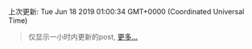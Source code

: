 
  
 上次更新: Tue Jun 18 2019 01:00:34 GMT+0000 (Coordinated Universal Time) 

 > 仅显示一小时内更新的post, [更多...](screenshots/)
  